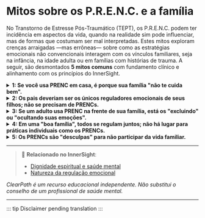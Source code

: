 ﻿# Mitos sobre os P.R.E.N.C. e a família 

No Transtorno de Estresse Pós-Traumático (TEPT), os P.R.E.N.C. podem ter incidência em aspectos da vida, quando na realidade sim pode influenciar, mas de formas que costumam ser mal interpretadas. Estes mitos exploram crenças arraigadas —mas errôneas— sobre como as estratégias emocionais não convencionais interagem com os vínculos familiares, seja na infância, na idade adulta ou em famílias com histórias de trauma. A seguir, são desmontados **5 mitos comuns** com fundamento clínico e alinhamento com os princípios do InnerSight.

<details>
<summary><strong>1: Se você usa PRENC em casa, é porque sua família "não te cuida bem".</strong></summary>

<strong>Realidade:</strong> O uso de PRENC não indica falha familiar, mas autorresponsabilidade emocional. Mesmo em famílias amorosas, pessoas com TEPT ou outras sensibilidades precisam de ferramentas pessoais para regular seu sistema nervoso, algo que o amor por si só não pode fazer.
</details>

<details>
<summary><strong>2: Os pais deveriam ser os únicos reguladores emocionais de seus filhos; não se precisam de PRENCs.</strong></summary>

<strong>Realidade:</strong> Embora a co-regulação parental seja fundamental na infância, ensinar às crianças estratégias de autorregulação (como um "cantinho sensorial" ou um objeto de segurança) lhes dá autonomia emocional. Os PRENCs, adaptados à sua idade, são ferramentas de empoderamento, não substitutos do apego.
</details>

<details>
<summary><strong>3: Se um adulto usa PRENC na frente de sua família, está os "excluindo" ou "ocultando suas emoções".</strong></summary>

<strong>Realidade:</strong> Usar um PRENC (como respirar profundamente ou tocar uma pedra calmante) pode ser uma forma de **evitar reações impulsivas** que danifiquem a comunicação familiar. Não é ocultamento, mas um esforço para responder desde a calma, não desde o trauma.
</details>

<details>
<summary><strong>4: Em uma "boa família", todos se regulam juntos; não há lugar para práticas individuais como os PRENCs.</strong></summary>

<strong>Realidade:</strong> As famílias saudáveis equilibram o apoio coletivo com o respeito pelas necessidades individuais. Alguns membros podem precisar de momentos ou ferramentas pessoais para se sentirem seguros. Isso não quebra a unidade; a fortalece com empatia diferenciada.
</details>

<details>
<summary><strong>5: Os PRENCs são "desculpas" para não participar da vida familiar.</strong></summary>

<strong>Realidade:</strong> Ao contrário, muitos usam PRENCs precisamente **para poder participar**: uma pessoa com hipersensibilidade sensorial pode usar fones de ouvido com sons calmantes durante um jantar familiar barulhento, o que lhe permite ficar presente em vez de se retirar por sobrecarga.
</details>

---

> 🔗 **Relacionado no InnerSight**:  
> - [Dignidade espiritual e saúde mental](https://inner-clarity.github.io/InnerSight/pt#dignidade-espiritual-e-saúde-mental)  
> - [Natureza da regulação emocional](https://inner-clarity.github.io/InnerSight/pt#natureza-da-regulação-emocional)

*ClearPath é um recurso educacional independente. Não substitui o conselho de um profissional de saúde mental.*

---

::: tip
Disclaimer pending translation
:::

